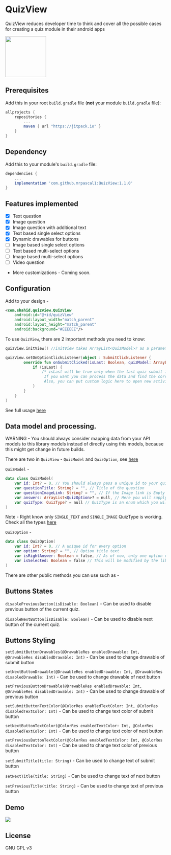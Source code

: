 # QuizView
QuizView reduces developer time to think and cover all the possible cases for creating a quiz module in their android apps

<div align="left">
	<img src="https://i.imgur.com/c3RTZqs.png" width="128">
</div>


## Prerequisites

Add this in your root `build.gradle` file (**not** your module `build.gradle` file):

```gradle
allprojects {
	repositories {
		...
		maven { url "https://jitpack.io" }
	}
}
```

## Dependency

Add this to your module's `build.gradle` file:

```gradle
dependencies {
	...
	implementation 'com.github.mrpascal1:QuizView:1.1.0'
}
```

## Features implemented

- [x] Text question
- [x] Image question
- [x] Image question with additional text
- [x] Text based single select options
- [x] Dynamic drawables for buttons
- [ ] Image based single select options
- [ ] Text based multi-select options 
- [ ] Image based multi-select options 
- [ ] Video question 
- More customizations - Coming soon.

## Configuration

Add to your design - 
```xml
<com.shahid.quizview.QuizView
    android:id="@+id/quizView"
    android:layout_width="match_parent"
    android:layout_height="match_parent"
    android:background="#EEEEEE"/>
```

To use `QuizView`, there are 2 important methods you need to know:

```kotlin
quizView.initView() //initView takes ArrayList<QuizModel>? as a parameter

quizView.setOnOptionClickListener(object : SubmitClickListener {
        override fun onSubmitClicked(isLast: Boolean, quizModel: ArrayList<QuizModel>) {
            if (isLast) {
                /* isLast will be true only when the last quiz submit is clicked
                 If you want you can process the data and find the correct answer count
                 Also, you can put custom logic here to open new activity or do something else */
            }
        }
    }
)
```

See full usage [here](https://github.com/mrpascal1/QuizView/blob/master/app/src/main/java/com/shahid/quizviewtest/MainActivity.kt)

## Data model and processing.

WARNING - You should always consider mapping data from your API models to this library models instead of directly using this models, 
because this might get change in future builds.

There are two in `QuizView` - `QuizModel` and `QuizOption`, see [here](https://github.com/mrpascal1/QuizView/blob/master/QuizView/src/main/java/com/shahid/quizview/QuizModel.kt)

`QuizModel` -

```kotlin
data class QuizModel(
    var id: Int? = 0, // You should always pass a unique id to your quiz.
    var questionTitle: String? = "", // Title of the question
    var questionImageLink: String? = "", // If the Image link is Empty it won't be shown
    var answers: ArrayList<QuizOption>? = null, // Here you will supply a list of data answers to this particular quiz question.
    var quizType: QuizType? = null // QuizType is an enum which you will bind according to your quiz type per question.
)
```

Note - Right know only `SINGLE_TEXT` and `SINGLE_IMAGE` QuizType is working. Check all the types [here](https://github.com/mrpascal1/QuizView/blob/master/QuizView/src/main/java/com/shahid/quizview/QuizType.kt)

`QuizOption` -

```kotlin
data class QuizOption(
    var id: Int? = 0, // A unique id for every option
    var option: String? = "", // Option title text
    var isRightAnswer: Boolean = false, // As of now, only one option can be right
    var isSelected: Boolean = false // This will be modified by the library when user selects particular option, you could manually set it to true but only for one option.
)
```

There are other public methods you can use such as -

## Buttons States

`disablePreviousButton(isDisable: Boolean)` - Can be used to disable previous button of the current quiz.

`disableNextButton(isDisable: Boolean)` - Can be used to disable next button of the current quiz.

## Buttons Styling
`setSubmitButtonDrawables(@DrawableRes enabledDrawable: Int, @DrawableRes disabledDrawable: Int)` - Can be used to change drawable of submit button

`setNextButtonDrawable(@DrawableRes enabledDrawable: Int, @DrawableRes disabledDrawable: Int)` - Can be used to change drawable of next button

`setPreviousButtonDrawable(@DrawableRes enabledDrawable: Int, @DrawableRes disabledDrawable: Int)` - Can be used to change drawable of previous button

`setSubmitButtonTextColor(@ColorRes enabledTextColor: Int, @ColorRes disabledTextColor: Int)` - Can be used to change text color of submit button

`setNextButtonTextColor(@ColorRes enabledTextColor: Int, @ColorRes disabledTextColor: Int)` - Can be used to change text color of next button

`setPreviousButtonTextColor(@ColorRes enabledTextColor: Int, @ColorRes disabledTextColor: Int)` - Can be used to change text color of previous button

`setSubmitTitle(title: String)` - Can be used to change text of submit button

`setNextTitle(title: String)` - Can be used to change text of next button

`setPreviousTitle(title: String)` - Can be used to change text of previous button

## Demo

<img src="https://i.imgur.com/kxNmW3p.gif">

## License
GNU GPL v3
